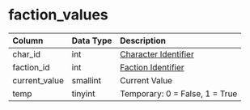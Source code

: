 # faction\_values

| Column | Data Type | Description |
| :--- | :--- | :--- |
| char\_id | int | [Character Identifier](../../../schema/categories/factions/character_data.md) |
| faction\_id | int | [Faction Identifier](faction_list.md) |
| current\_value | smallint | Current Value |
| temp | tinyint | Temporary: 0 = False, 1 = True |

